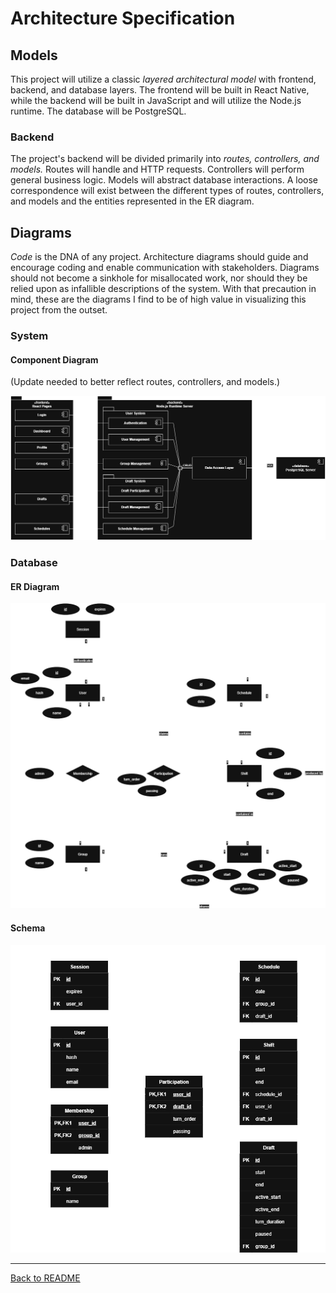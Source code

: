 # Architecture Specification

## Models

This project will utilize a classic *layered architectural model* with frontend, backend, and database layers. The frontend will be built in React Native, while the backend will be built in JavaScript and will utilize the Node.js runtime. The database will be PostgreSQL.

### Backend

The project's backend will be divided primarily into *routes, controllers, and models.* Routes will handle and HTTP requests. Controllers will perform general business logic. Models will abstract database interactions. A loose correspondence will exist between the different types of routes, controllers, and models and the entities represented in the ER diagram.

## Diagrams

*Code* is the DNA of any project. Architecture diagrams should guide and encourage coding and enable communication with stakeholders. Diagrams should not become a sinkhole for misallocated work, nor should they be relied upon as infallible descriptions of the system. With that precaution in mind, these are the diagrams I find to be of high value in visualizing this project from the outset.

### System

#### Component Diagram

(Update needed to better reflect routes, controllers, and models.)

![A component diagram of the system](./component-diagram.png)

### Database

#### ER Diagram

![An ER diagram of the database](./er-diagram.png)

#### Schema

![The database schema](./database-schema.png)

---

[Back to README](../README.md)
